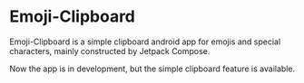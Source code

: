 # Emoji-Clipboard
Emoji-Clipboard is a simple clipboard android app for emojis and special characters, mainly constructed by Jetpack Compose. 

Now the app is in development, but the simple clipboard feature is available.
